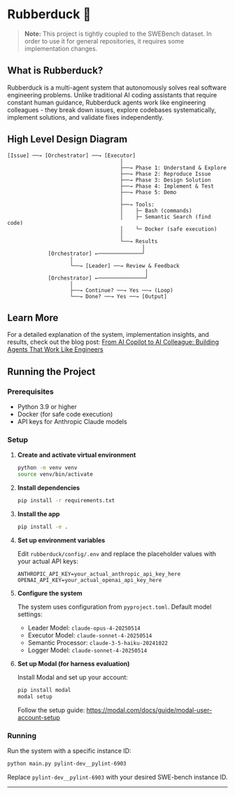 # Rubberduck 🦆

> **Note:** This project is tightly coupled to the SWEBench dataset. In order to use it for general repositories, it requires some implementation changes.

## What is Rubberduck?

Rubberduck is a multi-agent system that autonomously solves real software engineering problems. Unlike traditional AI coding assistants that require constant human guidance, Rubberduck agents work like engineering colleagues - they break down issues, explore codebases systematically, implement solutions, and validate fixes independently.

## High Level Design Diagram

```
[Issue] ──→ [Orchestrator] ──→ [Executor]
                                    │
                                    ├──→ Phase 1: Understand & Explore
                                    ├──→ Phase 2: Reproduce Issue
                                    ├──→ Phase 3: Design Solution
                                    ├──→ Phase 4: Implement & Test
                                    ├──→ Phase 5: Demo
                                    │
                                    ├──→ Tools:
                                    │    ├─ Bash (commands)
                                    │    ├─ Semantic Search (find code)
                                    │    └─ Docker (safe execution)
                                    │
                                    └──→ Results
                                           │
             [Orchestrator] ←──────────────┘
                    │
                    └──→ [Leader] ──→ Review & Feedback
                                            │
             [Orchestrator] ←───────────────┘
                    │
                    ├──→ Continue? ──→ Yes ──→ (Loop)
                    └──→ Done? ──→ Yes ──→ [Output]
```

## Learn More

For a detailed explanation of the system, implementation insights, and results, check out the blog post: [From AI Copilot to AI Colleague: Building Agents That Work Like Engineers](https://medium.com/@tcehjaava/e7782925e1c9)

## Running the Project

### Prerequisites
- Python 3.9 or higher
- Docker (for safe code execution)
- API keys for Anthropic Claude models

### Setup

1. **Create and activate virtual environment**
   ```bash
   python -m venv venv
   source venv/bin/activate
   ```

2. **Install dependencies**
   ```bash
   pip install -r requirements.txt
   ```

3. **Install the app**
   ```bash
   pip install -e .
   ```

4. **Set up environment variables**
   
   Edit `rubberduck/config/.env` and replace the placeholder values with your actual API keys:
   ```
   ANTHROPIC_API_KEY=your_actual_anthropic_api_key_here
   OPENAI_API_KEY=your_actual_openai_api_key_here
   ```

5. **Configure the system**
   
   The system uses configuration from `pyproject.toml`. Default model settings:
   - Leader Model: `claude-opus-4-20250514`
   - Executor Model: `claude-sonnet-4-20250514` 
   - Semantic Processor: `claude-3-5-haiku-20241022`
   - Logger Model: `claude-sonnet-4-20250514`

6. **Set up Modal (for harness evaluation)**
   
   Install Modal and set up your account:
   ```bash
   pip install modal
   modal setup
   ```
   Follow the setup guide: https://modal.com/docs/guide/modal-user-account-setup

### Running

Run the system with a specific instance ID:
```bash
python main.py pylint-dev__pylint-6903
```

Replace `pylint-dev__pylint-6903` with your desired SWE-bench instance ID.

---